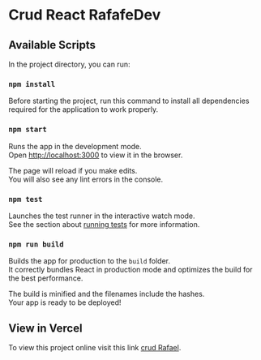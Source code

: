 # Crud React RafafeDev

## Available Scripts

In the project directory, you can run:

### `npm install`

Before starting the project, run this command to install all dependencies required for the application to work properly.

### `npm start`

Runs the app in the development mode.\
Open [http://localhost:3000](http://localhost:3000) to view it in the browser.

The page will reload if you make edits.\
You will also see any lint errors in the console.

### `npm test`

Launches the test runner in the interactive watch mode.\
See the section about [running tests](https://facebook.github.io/create-react-app/docs/running-tests) for more information.

### `npm run build`

Builds the app for production to the `build` folder.\
It correctly bundles React in production mode and optimizes the build for the best performance.

The build is minified and the filenames include the hashes.\
Your app is ready to be deployed!


## View in Vercel

To view this project online visit this link [crud Rafael](https://crud-react-git-main-rafafes-projects.vercel.app/).
